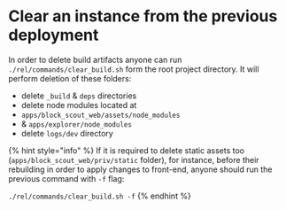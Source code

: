 # Clear an instance from the previous deployment

In order to delete build artifacts anyone can run `./rel/commands/clear_build.sh` form the root project directory. It will perform deletion of these folders:

* delete `_build` & `deps` directories
* delete node modules located at
* `apps/block_scout_web/assets/node_modules`
* & `apps/explorer/node_modules`
* delete `logs/dev` directory

{% hint style="info" %}
If it is required to delete static assets too \(`apps/block_scout_web/priv/static` folder\), for instance, before their rebuilding in order to apply changes to front-end, anyone should run the previous command with `-f` flag:

`./rel/commands/clear_build.sh -f`
{% endhint %}

